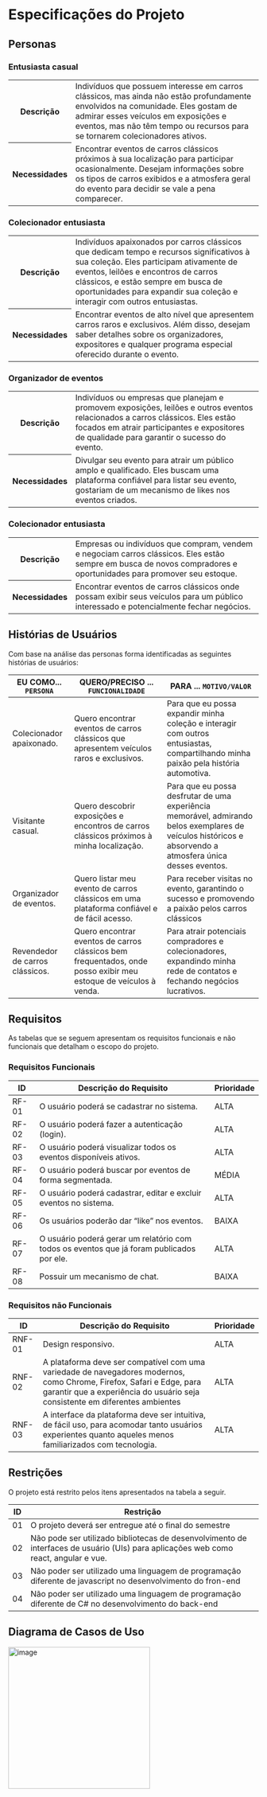 # Especificações do Projeto

## Personas

### Entusiasta casual
<table>
  <tr>
    <th>Descrição</th>
    <td>Indivíduos que possuem interesse em carros clássicos, mas ainda não estão profundamente envolvidos na comunidade. Eles gostam de admirar esses veículos em exposições e eventos, mas não têm tempo ou recursos para se tornarem colecionadores ativos.</td>
  </tr>
  <tr>
    <th>Necessidades</th>
    <td>
      Encontrar eventos de carros clássicos próximos à sua localização para participar ocasionalmente. Desejam informações sobre os tipos de carros exibidos e a atmosfera geral do evento para decidir se vale a pena comparecer. 
    </td>
  </tr>
</table>

### Colecionador entusiasta 
<table>
  <tr>
    <th>Descrição</th>
    <td>Indivíduos apaixonados por carros clássicos que dedicam tempo e recursos significativos à sua coleção. Eles participam ativamente de eventos, leilões e encontros de carros clássicos, e estão sempre em busca de oportunidades para expandir sua coleção e interagir com outros entusiastas.</td>
  </tr>
  <tr>
    <th>Necessidades</th>
    <td>
      Encontrar eventos de alto nível que apresentem carros raros e exclusivos. Além disso, desejam saber detalhes sobre os organizadores, expositores e qualquer programa especial oferecido durante o evento. 
    </td>
  </tr>
</table>

### Organizador de eventos
<table>
  <tr>
    <th>Descrição</th>
    <td>Indivíduos ou empresas que planejam e promovem exposições, leilões e outros eventos relacionados a carros clássicos. Eles estão focados em atrair participantes e expositores de qualidade para garantir o sucesso do evento.</td>
  </tr>
  <tr>
    <th>Necessidades</th>
    <td>
      Divulgar seu evento para atrair um público amplo e qualificado. Eles buscam uma plataforma confiável para listar seu evento, gostariam de um mecanismo de likes nos eventos criados. 
    </td>
  </tr>
</table>

### Colecionador entusiasta 
<table>
  <tr>
    <th>Descrição</th>
    <td>Empresas ou indivíduos que compram, vendem e negociam carros clássicos. Eles estão sempre em busca de novos compradores e oportunidades para promover seu estoque.</td>
  </tr>
  <tr>
    <th>Necessidades</th>
    <td>
      Encontrar eventos de carros clássicos onde possam exibir seus veículos para um público interessado e potencialmente fechar negócios.   
    </td>
  </tr>
</table>

## Histórias de Usuários

Com base na análise das personas forma identificadas as seguintes histórias de usuários:

|EU COMO... `PERSONA`| QUERO/PRECISO ... `FUNCIONALIDADE` |PARA ... `MOTIVO/VALOR`                 |
|--------------------|------------------------------------|----------------------------------------|
|Colecionador apaixonado.   | Quero encontrar eventos de carros clássicos que apresentem veículos raros e exclusivos.            | Para que eu possa expandir minha coleção e interagir com outros entusiastas, compartilhando minha paixão pela história automotiva.                |
|Visitante casual.      | Quero descobrir exposições e encontros de carros clássicos próximos à minha localização.                  | Para que eu possa desfrutar de uma experiência memorável, admirando belos exemplares de veículos históricos e absorvendo a atmosfera única desses eventos.  |
|Organizador de eventos.       | Quero listar meu evento de carros clássicos em uma plataforma confiável e de fácil acesso.                  | Para receber visitas no evento, garantindo o sucesso e promovendo a paixão pelos carros clássicos |
|Revendedor de carros clássicos.        | Quero encontrar eventos de carros clássicos bem frequentados, onde posso exibir meu estoque de veículos à venda.                  | Para atrair potenciais compradores e colecionadores, expandindo minha rede de contatos e fechando negócios lucrativos.  |

## Requisitos

As tabelas que se seguem apresentam os requisitos funcionais e não funcionais que detalham o escopo do projeto.

### Requisitos Funcionais

|ID    | Descrição do Requisito  | Prioridade |
|------|-----------------------------------------|----|
|RF-01| O usuário poderá se cadastrar no sistema.  | ALTA | 
|RF-02| O usuário poderá fazer a autenticação (login).    | ALTA |
|RF-03| O usuário poderá visualizar todos os eventos disponíveis ativos.    | ALTA |
|RF-04| O usuário poderá buscar por eventos de forma segmentada.    | MÉDIA |
|RF-05| O usuário poderá cadastrar, editar e excluir eventos no sistema.    | ALTA |
|RF-06| Os usuários poderão dar “like” nos eventos.    | BAIXA |
|RF-07| O usuário poderá gerar um relatório com todos os eventos que já foram publicados por ele.   | ALTA |
|RF-08| Possuir um mecanismo de chat.  | BAIXA |

### Requisitos não Funcionais

|ID     | Descrição do Requisito  |Prioridade |
|-------|-------------------------|----|
|RNF-01| Design responsivo. | ALTA | 
|RNF-02| A plataforma deve ser compatível com uma variedade de navegadores modernos, como Chrome, Firefox, Safari e Edge, para garantir que a experiência do usuário seja consistente em diferentes ambientes |  ALTA | 
|RNF-03| A interface da plataforma deve ser intuitiva, de fácil uso, para acomodar tanto usuários experientes quanto aqueles menos familiarizados com tecnologia. |  ALTA |

## Restrições

O projeto está restrito pelos itens apresentados na tabela a seguir.

|ID| Restrição                                             |
|--|-------------------------------------------------------|
|01| O projeto deverá ser entregue até o final do semestre |
|02| Não pode ser utilizado bibliotecas de desenvolvimento de interfaces de usuário (UIs) para aplicações web como react, angular e vue.        |
|03| Não poder ser utilizado uma linguagem de programação diferente de javascript no desenvolvimento do fron-end        |
|04| Não poder ser utilizado uma linguagem de programação diferente de C# no desenvolvimento do back-end        |

## Diagrama de Casos de Uso

<img width="285" alt="image" src="https://github.com/ICEI-PUC-Minas-PMV-ADS/pmv-ads-2024-1-e2-proj-int-t8-pmv-ads-2024-1-e2-projxxx/assets/84386289/44adccfc-2844-4a57-bb95-686687cace90">



